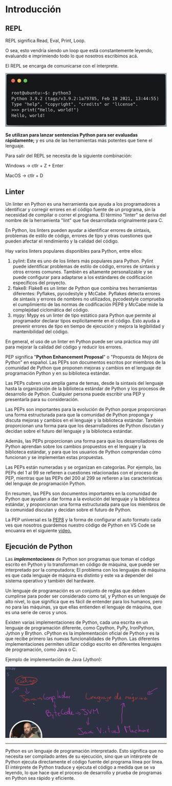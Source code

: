 # **Introducción**

## REPL

REPL significa Read, Eval, Print, Loop.

O sea, esto vendría siendo un loop que está constantemente leyendo, evaluando e imprimiendo todo lo que nosotros escribimos acá.

El REPL se encarga de comunicarse con el interprete.

![REPL.jpeg](/01_Introduccion/images/REPL.jpeg)

**Se utilizan para lanzar sentencias Python para ser evaluadas rápidamente;** y es una de las herramientas más potentes que tiene el lenguaje.

Para salir del REPL se necesita de la siguiente combinación:

Windows → ctlr + Z + Enter

MacOS → ctlr + D

## Linter

Un linter en Python es una herramienta que ayuda a los programadores a identificar y corregir errores en el código fuente de un programa, sin la necesidad de compilar o correr el programa. El término "linter" se deriva del nombre de la herramienta "lint" que fue desarrollada originalmente para C.

En Python, los linters pueden ayudar a identificar errores de sintaxis, problemas de estilo de código, errores de tipo y otras cuestiones que pueden afectar el rendimiento y la calidad del código.

Hay varios linters populares disponibles para Python, entre ellos:

1. pylint: Este es uno de los linters más populares para Python. Pylint puede identificar problemas de estilo de código, errores de sintaxis y otros errores comunes. También es altamente personalizable y se puede configurar para adaptarse a los estándares de codificación específicos del proyecto.
2. flake8: Flake8 es un linter de Python que combina tres herramientas diferentes: Pyflakes, pycodestyle y McCabe. Pyflakes detecta errores de sintaxis y errores de nombres no utilizados, pycodestyle comprueba el cumplimiento de las normas de codificación PEP8 y McCabe mide la complejidad ciclomática del código.
3. mypy: Mypy es un linter de tipo estático para Python que permite al programador declarar tipos explícitamente en el código. Esto ayuda a prevenir errores de tipo en tiempo de ejecución y mejora la legibilidad y mantenibilidad del código.

En general, el uso de un linter en Python puede ser una práctica muy útil para mejorar la calidad del código y reducir los errores.

PEP significa "**Python Enhancement Proposal**" o "Propuesta de Mejora de Python" en español. Las PEPs son documentos escritos por miembros de la comunidad de Python que proponen mejoras y cambios en el lenguaje de programación Python y en su biblioteca estándar.

Las PEPs cubren una amplia gama de temas, desde la sintaxis del lenguaje hasta la organización de la biblioteca estándar de Python y los procesos de desarrollo de Python. Cualquier persona puede escribir una PEP y presentarla para su consideración.

Las PEPs son importantes para la evolución de Python porque proporcionan una forma estructurada para que la comunidad de Python proponga y discuta mejoras y cambios en el lenguaje y la biblioteca estándar. También proporcionan una forma para que los desarrolladores de Python discutan y decidan sobre el futuro del lenguaje y la biblioteca estándar.

Además, las PEPs proporcionan una forma para que los desarrolladores de Python aprendan sobre los cambios propuestos en el lenguaje y la biblioteca estándar, y para que los usuarios de Python comprendan cómo funcionan y se implementan estas propuestas.

Las PEPs están numeradas y se organizan en categorías. Por ejemplo, las PEPs del 1 al 99 se refieren a cuestiones relacionadas con el proceso de PEP, mientras que las PEPs del 200 al 299 se refieren a las características del lenguaje de programación Python.

En resumen, las PEPs son documentos importantes en la comunidad de Python que ayudan a dar forma a la evolución del lenguaje y la biblioteca estándar, y proporcionan una forma estructurada para que los miembros de la comunidad discutan y decidan sobre el futuro de Python.

La PEP universal es la [PEP8](https://peps.python.org/pep-0008/) y la forma de configurar el auto formato cada ves que nosotros guardemos nuestro código de Python en VS Code se encuanra en el siguiente [video.](https://s3.us-west-2.amazonaws.com/secure.notion-static.com/ae344bec-510a-4b2a-9f5e-629443b67cb9/format_PEP8.mov?X-Amz-Algorithm=AWS4-HMAC-SHA256&X-Amz-Content-Sha256=UNSIGNED-PAYLOAD&X-Amz-Credential=AKIAT73L2G45EIPT3X45%2F20230316%2Fus-west-2%2Fs3%2Faws4_request&X-Amz-Date=20230316T020422Z&X-Amz-Expires=86400&X-Amz-Signature=bca0223e839b7643eee6c7b1744762d7612a292ccb6ac809718af360ff977878&X-Amz-SignedHeaders=host&x-id=GetObject)

## Ejecución de Python

Las **_implementaciones_** de Python son programas que toman el código escrito en Python y lo transforman en código de máquina, que puede ser interpretado por la computadora; El problema con los lenguajes de máquina es que cada lenguaje de máquina es distinto y este va a depender
del sistema operativo y también del hardware.

Un lenguaje de programación es un conjunto de reglas que deben cumplirse para poder ser considerado como tal, y Python es un lenguaje de alto nivel, lo que significa que es fácil de entender para los humanos, pero no para las máquinas, ya que ellas entienden el lenguaje de máquina, que es una serie de ceros y unos.

Existen varias implementaciones de Python, cada una escrita en un lenguaje de programación diferente, como Cpython, PyPy, IronPython, Jython y Brython. cPython es la implementación oficial de Python y es la que recibe primero las nuevas funcionalidades de Python. Las diferentes implementaciones permiten utilizar código escrito en diferentes lenguajes de programación, como Java o C.

Ejemplo de implementación de Java (Jython):

![Implementacion_Java](/01_Introduccion/images/Implementacion_Java.png)

---

Python es un lenguaje de programación interpretado. Esto significa que no necesita ser compilado antes de su ejecución, sino que un intérprete de Python ejecuta directamente el código fuente del programa línea por línea. El intérprete de Python traduce y ejecuta el código a medida que se va leyendo, lo que hace que el proceso de desarrollo y prueba de programas en Python sea rápido y eficiente.
